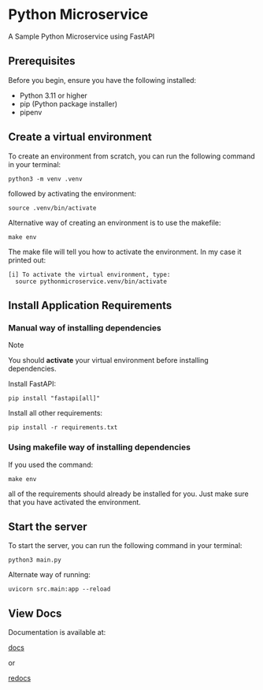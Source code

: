 # Python Microservice

A Sample Python Microservice using FastAPI

## Prerequisites

Before you begin, ensure you have the following installed:

- Python 3.11 or higher
- pip (Python package installer)
- pipenv

## Create a virtual environment

To create an environment from scratch, you can run the following command in your terminal:

```shell
python3 -m venv .venv
```

followed by activating the environment:

```shell
source .venv/bin/activate
```

Alternative way of creating an environment is to use the makefile:

```shell
make env
```

The make file will tell you how to activate the environment. In my case it printed out:

```shell
[i] To activate the virtual environment, type:
  source pythonmicroservice.venv/bin/activate 
```

## Install Application Requirements

### Manual way of installing dependencies

> [!NOTE]  
> You should **activate** your virtual environment before installing dependencies.

Install FastAPI:

```shell
pip install "fastapi[all]"
```

Install all other requirements:

```shell
pip install -r requirements.txt
```

### Using makefile way of installing dependencies

If you used the command:

```shell
make env
```

all of the requirements should already be installed for you. Just make sure that you have activated the environment.

## Start the server

To start the server, you can run the following command in your terminal:

```shell
python3 main.py
```

Alternate way of running:

```shell
uvicorn src.main:app --reload
```

## View Docs

Documentation is available at:

[docs](http://127.0.0.1:8000/docs)

or

[redocs](http://127.0.0.1:8000/redoc)
